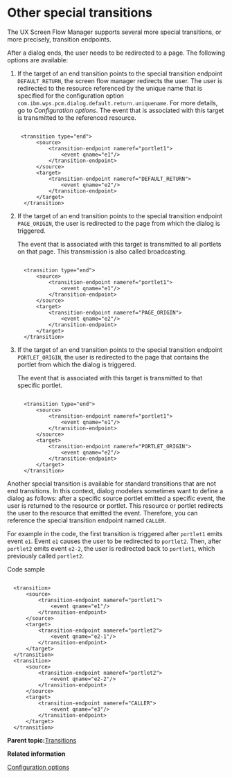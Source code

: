 # Other special transitions 

The UX Screen Flow Manager supports several more special transitions, or more precisely, transition endpoints.

After a dialog ends, the user needs to be redirected to a page. The following options are available:

1.  If the target of an end transition points to the special transition endpoint `DEFAULT_RETURN`, the screen flow manager redirects the user. The user is redirected to the resource referenced by the unique name that is specified for the configuration option `com.ibm.wps.pcm.dialog.default.return.uniquename`. For more details, go to *Configuration options*. The event that is associated with this target is transmitted to the referenced resource.

    ```
    
     <transition type="end">
          <source>
              <transition-endpoint nameref="portlet1">
                  <event qname="e1"/>
              </transition-endpoint>
          </source>
          <target>
              <transition-endpoint nameref="DEFAULT_RETURN">
                  <event qname="e2"/>
              </transition-endpoint>
          </target>
      </transition>
    ```

2.  If the target of an end transition points to the special transition endpoint `PAGE_ORIGIN`, the user is redirected to the page from which the dialog is triggered.

    The event that is associated with this target is transmitted to all portlets on that page. This transmission is also called broadcasting.

    ```
    
      <transition type="end">
          <source>
              <transition-endpoint nameref="portlet1">
                  <event qname="e1"/>
              </transition-endpoint>
          </source>
          <target>
              <transition-endpoint nameref="PAGE_ORIGIN">
                  <event qname="e2"/>
              </transition-endpoint>
          </target>
      </transition>
    
    ```

3.  If the target of an end transition points to the special transition endpoint `PORTLET_ORIGIN`, the user is redirected to the page that contains the portlet from which the dialog is triggered.

    The event that is associated with this target is transmitted to that specific portlet.

    ```
    
      <transition type="end">
          <source>
              <transition-endpoint nameref="portlet1">
                  <event qname="e1"/>
              </transition-endpoint>
          </source>
          <target>
              <transition-endpoint nameref="PORTLET_ORIGIN">
                  <event qname="e2"/>
              </transition-endpoint>
          </target>
      </transition>
    
    ```


Another special transition is available for standard transitions that are not end transitions. In this context, dialog modelers sometimes want to define a dialog as follows: after a specific source portlet emitted a specific event, the user is returned to the resource or portlet. This resource or portlet redirects the user to the resource that emitted the event. Therefore, you can reference the special transition endpoint named `CALLER`.

For example in the code, the first transition is triggered after `portlet1` emits event `e1`. Event `e1` causes the user to be redirected to `portlet2`. Then, after `portlet2` emits event `e2-2`, the user is redirected back to `portlet1`, which previously called `portlet2`.

Code sample

```

  <transition>
      <source>
          <transition-endpoint nameref="portlet1">
              <event qname="e1"/>
          </transition-endpoint>
      </source>
      <target>
          <transition-endpoint nameref="portlet2">
              <event qname="e2-1"/>
          </transition-endpoint>
      </target>
  </transition>
  <transition>
      <source>
          <transition-endpoint nameref="portlet2">
              <event qname="e2-2"/>
          </transition-endpoint>
      </source>
      <target>
          <transition-endpoint nameref="CALLER">
              <event qname="e3"/>
          </transition-endpoint>
      </target>
  </transition>

```

**Parent topic:**[Transitions](../screenflow/transitions.md)

**Related information**  


[Configuration options ](../screenflow/cfg_opt.md)

